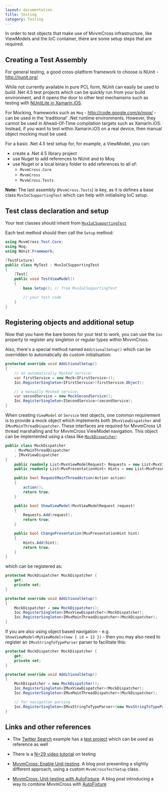 ```yaml
---
layout: documentation
title: Testing
category: Testing
---
```

In order to test objects that make use of MvvmCross infrastructure, like ViewModels and the IoC container, there are some setup steps that are required. 

## Creating a Test Assembly

For general testing, a good cross-platform framework to choose is NUnit - http://nunit.org/

While not currently available in pure PCL form, NUnit can easily be used to build .Net 4.5 test projects which can be quickly run from your build environment, and it opens the door to other test mechanisms such as testing with [NUnitLite in Xamarin.iOS](http://docs.xamarin.com/guides/ios/deployment,_testing,_and_metrics/touch.unit).

For Mocking, frameworks such as `Moq` - http://code.google.com/p/moq/ - can be used in the 'traditional' .Net runtime environments. However, they cannot be used in Ahead-Of-Time compilation targets such as Xamarin.iOS. Instead, if you want to test within Xamarin.iOS on a real device, then manual object mocking must be used.

For a basic .Net 4.5 test setup for, for example, a ViewModel, you can:

- create a .Net 4.5 library project
- use Nuget to add references to NUnit and to Moq
- use Nuget or a local binary folder to add references to all of:
  * `MvvmCross.Core`
  * `MvvmCross`
  * `MvvmCross.Tests`

**Note:** The last assembly (`MvvmCross.Tests`) is key, as it is defines a base class `MvxIoCSupportingTest` which can help with initialising IoC setup. 

## Test class declaration and setup

Your test classes should inherit from [`MvxIoCSupportingTest`](https://github.com/slodge/MvvmCross/blob/v3/Cirrious/Test/Cirrious.MvvmCross.Test.Core/MvxIoCSupportingTest.cs)

Each test method should then call the `Setup` method:

```c#
using MvvmCross.Test.Core;
using Moq;
using NUnit.Framework;

[TestFixture]
public class MyTest : MvxIoCSupportingTest
{
    [Test]
    public void TestViewModel()
    {
        base.Setup(); // from MvxIoCSupportingTest

        // your test code
    }
}
```

## Registering objects and additional setup

Now that you have the bare bones for your test to work, you can use the `Ioc` property to register any singleton or regular types within MvvmCross. 

Also, there's a special method named `AdditionalSetup()` which can be overridden to automatically do custom initialisation: 

```c#
protected override void AdditionalSetup()
{
    // an automatically Mocked service:
    var firstService = new Mock<IFirstService>();
    Ioc.RegisterSingleton<IFirstService>(firstService.Object);

    // a manually Mocked service:
    var secondService = new MockSecondService();
    Ioc.RegisterSingleton<ISecondService>(secondService);
}
```

When creating `ViewModel` or `Service` test objects, one common requirement is to provide a mock object which implements both `IMvxViewDispatcher` and `IMvxMainThreadDispatcher`. These interfaces are required for MvvmCross UI thread marshalling and for MvvmCross ViewModel navigation. This object can be implemented using a class like [`MockDispatcher`](https://github.com/slodge/NPlus1DaysOfMvvmCross/blob/master/N-29-TipCalcTest/TipCalcTest.Tests/MockDispatcher.cs):

```c#
public class MockDispatcher
    : MvxMainThreadDispatcher
    , IMvxViewDispatcher
{
    public readonly List<MvxViewModelRequest> Requests = new List<MvxViewModelRequest>();
    public readonly List<MvxPresentationHint> Hints = new List<MvxPresentationHint>();

    public bool RequestMainThreadAction(Action action)
    {
        action();
        return true;
    }

    public bool ShowViewModel(MvxViewModelRequest request)
    {
        Requests.Add(request);
        return true;
    }

    public bool ChangePresentation(MvxPresentationHint hint)
    {
        Hints.Add(hint);
        return true;
    }
}
```

which can be registered as:

```c#
protected MockDispatcher MockDispatcher {
    get;
    private set;
}

protected override void AdditionalSetup()
{
    MockDispatcher = new MockDispatcher();
    Ioc.RegisterSingleton<IMvxViewDispatcher>(MockDispatcher);
    Ioc.RegisterSingleton<IMvxMainThreadDispatcher>(MockDispatcher);
}
```

If you are also using object based navigation - e.g. `ShowViewModel<MyViewModel>(new { id = 12 })` - then you may also need to register an `IMvxStringToTypeParser` parser to facilitate this:

```c#
protected MockDispatcher MockDispatcher {
    get;
    private set;
}

protected override void AdditionalSetup()
{
    MockDispatcher = new MockDispatcher();
    Ioc.RegisterSingleton<IMvxViewDispatcher>(MockDispatcher);
    Ioc.RegisterSingleton<IMvxMainThreadDispatcher>(MockDispatcher);

    // for navigation parsing
    Ioc.RegisterSingleton<IMvxStringToTypeParser>(new MvxStringToTypeParser());
}
```

## Links and other references


* The [Twitter Search](https://github.com/slodge/MvvmCross-Tutorials/tree/master/Sample%20-%20TwitterSearch) example has a [test project](https://github.com/slodge/MvvmCross-Tutorials/tree/master/Sample%20-%20TwitterSearch/TwitterSearch.Test) which can be used as reference as well

* There is a [N=29 video tutorial](http://slodge.blogspot.co.uk/2013/06/n29-testing-n1-days-of-mvvmcross.html) on testing

* [MvvmCross: Enable Unit-testing](http://blog.fire-development.com/2013/06/29/mvvmcross-enable-unit-testing/). A blog post presenting a slightly different approach, using a custom `MvvmCrossTestSetup` class.

* [MvvmCross: Unit-testing with AutoFixture](http://blog.fire-development.com/2013/06/29/mvvmcross-unit-testing-with-autofixture/). A blog post introducing a way to combine MvvmCross with [AutoFixture](https://github.com/AutoFixture/AutoFixture)

